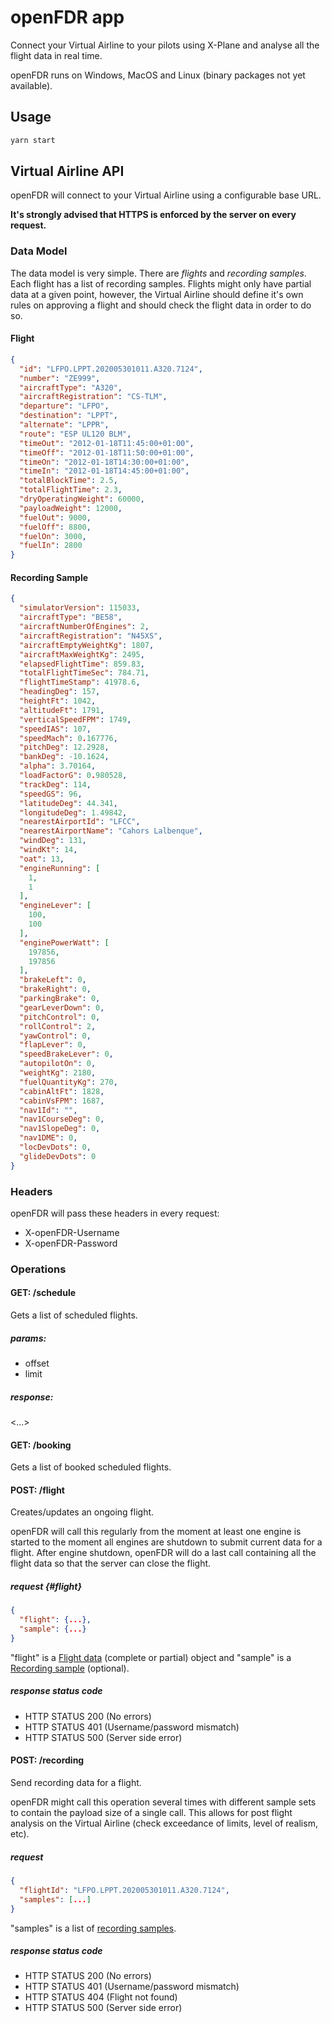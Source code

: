 # openFDR app

Connect your Virtual Airline to your pilots using X-Plane and analyse all the flight data
in real time.

openFDR runs on Windows, MacOS and Linux (binary packages not yet available).

## Usage

```bash
yarn start
```

## Virtual Airline API
openFDR will connect to your Virtual Airline using a configurable base URL.

**It's strongly advised that HTTPS is enforced by the server on every request.**

### Data Model
The data model is very simple. There are *flights* and
*recording samples*. Each flight has a list of recording samples.
Flights might only have partial data at a given point, however, the Virtual Airline
should define it's own rules on approving a flight and should check the flight data in order to do so.

#### <a id="flight"></a>Flight
```json
{
  "id": "LFPO.LPPT.202005301011.A320.7124",
  "number": "ZE999",
  "aircraftType": "A320",
  "aircraftRegistration": "CS-TLM",
  "departure": "LFPO",
  "destination": "LPPT",
  "alternate": "LPPR",
  "route": "ESP UL120 BLM",
  "timeOut": "2012-01-18T11:45:00+01:00",
  "timeOff": "2012-01-18T11:50:00+01:00",
  "timeOn": "2012-01-18T14:30:00+01:00",
  "timeIn": "2012-01-18T14:45:00+01:00",
  "totalBlockTime": 2.5,
  "totalFlightTime": 2.3,
  "dryOperatingWeight": 60000,
  "payloadWeight": 12000,
  "fuelOut": 9000,
  "fuelOff": 8800,
  "fuelOn": 3000,
  "fuelIn": 2800
}
```

#### <a id="recording-sample"></a>Recording Sample
```json
{
  "simulatorVersion": 115033,
  "aircraftType": "BE58",
  "aircraftNumberOfEngines": 2,
  "aircraftRegistration": "N45XS",
  "aircraftEmptyWeightKg": 1807,
  "aircraftMaxWeightKg": 2495,
  "elapsedFlightTime": 859.83,
  "totalFlightTimeSec": 784.71,
  "flightTimeStamp": 41978.6,
  "headingDeg": 157,
  "heightFt": 1042,
  "altitudeFt": 1791,
  "verticalSpeedFPM": 1749,
  "speedIAS": 107,
  "speedMach": 0.167776,
  "pitchDeg": 12.2928,
  "bankDeg": -10.1624,
  "alpha": 3.70164,
  "loadFactorG": 0.980528,
  "trackDeg": 114,
  "speedGS": 96,
  "latitudeDeg": 44.341,
  "longitudeDeg": 1.49842,
  "nearestAirportId": "LFCC",
  "nearestAirportName": "Cahors Lalbenque",
  "windDeg": 131,
  "windKt": 14,
  "oat": 13,
  "engineRunning": [
    1,
    1
  ],
  "engineLever": [
    100,
    100
  ],
  "enginePowerWatt": [
    197856,
    197856
  ],
  "brakeLeft": 0,
  "brakeRight": 0,
  "parkingBrake": 0,
  "gearLeverDown": 0,
  "pitchControl": 0,
  "rollControl": 2,
  "yawControl": 0,
  "flapLever": 0,
  "speedBrakeLever": 0,
  "autopilotOn": 0,
  "weightKg": 2180,
  "fuelQuantityKg": 270,
  "cabinAltFt": 1828,
  "cabinVsFPM": 1687,
  "nav1Id": "",
  "nav1CourseDeg": 0,
  "nav1SlopeDeg": 0,
  "nav1DME": 0,
  "locDevDots": 0,
  "glideDevDots": 0
}
```

### Headers
openFDR will pass these headers in every request:
- X-openFDR-Username
- X-openFDR-Password

### Operations

#### GET: /schedule
Gets a list of scheduled flights.

##### params:
- offset
- limit

##### response:
<...>

#### GET: /booking
Gets a list of booked scheduled flights.

#### POST: /flight
Creates/updates an ongoing flight.

openFDR will call this regularly from the moment at least one engine is started
to the moment all engines are shutdown to submit current data for a flight.
After engine shutdown, openFDR will do a last call containing all the flight data so that the server can close the flight.

##### request {#flight}
```json
{
  "flight": {...},
  "sample": {...}
}
```
"flight" is a [Flight data](#flight) (complete or partial) object and "sample" is a [Recording sample](#recording-sample) (optional).

##### response status code
- HTTP STATUS 200 (No errors)
- HTTP STATUS 401 (Username/password mismatch)
- HTTP STATUS 500 (Server side error)

#### POST: /recording
Send recording data for a flight.

openFDR might call this operation several times with different sample sets to contain the payload size of a single call.
This allows for post flight analysis on the Virtual Airline (check exceedance of limits, level of realism, etc).

##### request
```json
{
  "flightId": "LFPO.LPPT.202005301011.A320.7124",
  "samples": [...]
}
```
"samples" is a list of [recording samples](#recording-sample).

##### response status code
- HTTP STATUS 200 (No errors)
- HTTP STATUS 401 (Username/password mismatch)
- HTTP STATUS 404 (Flight not found)
- HTTP STATUS 500 (Server side error)
